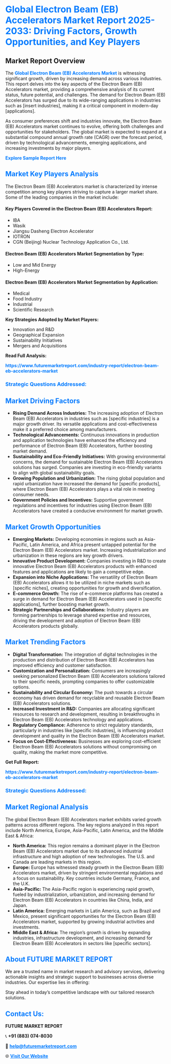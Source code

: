 <h1 style="color: #007BFF;">Global Electron Beam (EB) Accelerators Market Report 2025-2033: Driving Factors, Growth Opportunities, and Key Players</h1>

<section id="overview">
<h2>Market Report Overview</h2>
<p>The <a href="https://www.futuremarketreport.com/industry-report/electron-beam-eb-accelerators-market" style="color: #007BFF; text-decoration: none;"><strong>Global Electron Beam (EB) Accelerators Market</strong></a> is witnessing significant growth, driven by increasing demand across various industries. This report delves into the key aspects of the Electron Beam (EB) Accelerators market, providing a comprehensive analysis of its current status, future potential, and challenges. The demand for Electron Beam (EB) Accelerators has surged due to its wide-ranging applications in industries such as [insert industries], making it a critical component in modern-day [applications].</p>
<p>As consumer preferences shift and industries innovate, the Electron Beam (EB) Accelerators market continues to evolve, offering both challenges and opportunities for stakeholders. The global market is expected to expand at a substantial compound annual growth rate (CAGR) over the forecast period, driven by technological advancements, emerging applications, and increasing investments by major players.</p>
</section>

<section id="overview">
<p><a href="https://www.futuremarketreport.com/request-sample/reportId=28594" style="color: #007BFF; text-decoration: none;"><strong>Explore Sample Report Here</strong></a></p>
</section>

<section id="key-players">
<h2 style="color: #007BFF;">Market Key Players Analysis</h2>
<p>The Electron Beam (EB) Accelerators market is characterized by intense competition among key players striving to capture a larger market share. Some of the leading companies in the market include:</p>
<h4>Key Players Covered in the Electron Beam (EB) Accelerators Report:</h4>
<ul><li>IBA</li><li>Wasik</li><li>Jiangsu Dasheng Electron Accelerator</li><li>IOTRON</li><li>CGN (Beijing) Nuclear Technology Application Co., Ltd.</li></ul>
<h4>Electron Beam (EB) Accelerators Market Segmentation by Type:</h4>
<ul><li>Low and Mid Energy</li><li>High-Energy</li></ul>

<h4>Electron Beam (EB) Accelerators Market Segmentation by Application:</h4>
<ul><li>Medical</li><li>Food Industry</li><li>Industrial</li><li>Scientific Research</li></ul>
<p><strong>Key Strategies Adopted by Market Players:</strong></p>
<ul>
<li>Innovation and R&D</li>
<li>Geographical Expansion</li>
<li>Sustainability Initiatives</li>
<li>Mergers and Acquisitions</li>
</ul>
</section>

<section>
<p><strong>Read Full Analysis: </strong></p><a href="https://www.futuremarketreport.com/industry-report/electron-beam-eb-accelerators-market" style="color: #007BFF; text-decoration: none;"><strong>https://www.futuremarketreport.com/industry-report/electron-beam-eb-accelerators-market</strong></a>
<h3 style="color: #007BFF;">Strategic Questions Addressed:</h3>
</section>

<section id="driving-factors">
<h2 style="color: #007BFF;">Market Driving Factors</h2>
<ul>
<li><strong>Rising Demand Across Industries:</strong> The increasing adoption of Electron Beam (EB) Accelerators in industries such as [specific industries] is a major growth driver. Its versatile applications and cost-effectiveness make it a preferred choice among manufacturers.</li>
<li><strong>Technological Advancements:</strong> Continuous innovations in production and application technologies have enhanced the efficiency and performance of Electron Beam (EB) Accelerators, further boosting market demand.</li>
<li><strong>Sustainability and Eco-Friendly Initiatives:</strong> With growing environmental concerns, the demand for sustainable Electron Beam (EB) Accelerators solutions has surged. Companies are investing in eco-friendly variants to align with global sustainability goals.</li>
<li><strong>Growing Population and Urbanization:</strong> The rising global population and rapid urbanization have increased the demand for [specific products], where Electron Beam (EB) Accelerators plays a vital role in meeting consumer needs.</li>
<li><strong>Government Policies and Incentives:</strong> Supportive government regulations and incentives for industries using Electron Beam (EB) Accelerators have created a conducive environment for market growth.</li>
</ul>
</section>

<section id="growth-opportunities">
<h2 style="color: #007BFF;">Market Growth Opportunities</h2>
<ul>
<li><strong>Emerging Markets:</strong> Developing economies in regions such as Asia-Pacific, Latin America, and Africa present untapped potential for the Electron Beam (EB) Accelerators market. Increasing industrialization and urbanization in these regions are key growth drivers.</li>
<li><strong>Innovative Product Development:</strong> Companies investing in R&D to create innovative Electron Beam (EB) Accelerators products with enhanced features and applications are likely to gain a competitive edge.</li>
<li><strong>Expansion into Niche Applications:</strong> The versatility of Electron Beam (EB) Accelerators allows it to be utilized in niche markets such as [specific niches], creating opportunities for growth and diversification.</li>
<li><strong>E-commerce Growth:</strong> The rise of e-commerce platforms has created a surge in demand for Electron Beam (EB) Accelerators used in [specific applications], further boosting market growth.</li>
<li><strong>Strategic Partnerships and Collaborations:</strong> Industry players are forming partnerships to leverage shared expertise and resources, driving the development and adoption of Electron Beam (EB) Accelerators products globally.</li>
</ul>
</section>

<section id="trending-factors">
<h2 style="color: #007BFF;">Market Trending Factors</h2>
<ul>
<li><strong>Digital Transformation:</strong> The integration of digital technologies in the production and distribution of Electron Beam (EB) Accelerators has improved efficiency and customer satisfaction.</li>
<li><strong>Customization and Personalization:</strong> Consumers are increasingly seeking personalized Electron Beam (EB) Accelerators solutions tailored to their specific needs, prompting companies to offer customizable options.</li>
<li><strong>Sustainability and Circular Economy:</strong> The push towards a circular economy has driven demand for recyclable and reusable Electron Beam (EB) Accelerators solutions.</li>
<li><strong>Increased Investment in R&D:</strong> Companies are allocating significant resources to research and development, resulting in breakthroughs in Electron Beam (EB) Accelerators technology and applications.</li>
<li><strong>Regulatory Compliance:</strong> Adherence to strict regulatory standards, particularly in industries like [specific industries], is influencing product development and quality in the Electron Beam (EB) Accelerators market.</li>
<li><strong>Focus on Cost-Effectiveness:</strong> Businesses are exploring cost-efficient Electron Beam (EB) Accelerators solutions without compromising on quality, making the market more competitive.</li>
</ul>
</section>

<section>
<p><strong>Get Full Report: </strong></p><a href="https://www.futuremarketreport.com/industry-report/electron-beam-eb-accelerators-market" style="color: #007BFF; text-decoration: none;"><strong>https://www.futuremarketreport.com/industry-report/electron-beam-eb-accelerators-market</strong></a>
<h3 style="color: #007BFF;">Strategic Questions Addressed:</h3>
</section>


<section id="regional-analysis">
<h2 style="color: #007BFF;">Market Regional Analysis</h2>
<p>The global Electron Beam (EB) Accelerators market exhibits varied growth patterns across different regions. The key regions analyzed in this report include North America, Europe, Asia-Pacific, Latin America, and the Middle East & Africa:</p>
<ul>
<li><strong>North America:</strong> This region remains a dominant player in the Electron Beam (EB) Accelerators market due to its advanced industrial infrastructure and high adoption of new technologies. The U.S. and Canada are leading markets in this region.</li>
<li><strong>Europe:</strong> Europe has witnessed steady growth in the Electron Beam (EB) Accelerators market, driven by stringent environmental regulations and a focus on sustainability. Key countries include Germany, France, and the U.K.</li>
<li><strong>Asia-Pacific:</strong> The Asia-Pacific region is experiencing rapid growth, fueled by industrialization, urbanization, and increasing demand for Electron Beam (EB) Accelerators in countries like China, India, and Japan.</li>
<li><strong>Latin America:</strong> Emerging markets in Latin America, such as Brazil and Mexico, present significant opportunities for the Electron Beam (EB) Accelerators market, supported by growing industrial activities and investments.</li>
<li><strong>Middle East & Africa:</strong> The region’s growth is driven by expanding industries, infrastructure development, and increasing demand for Electron Beam (EB) Accelerators in sectors like [specific sectors].</li>
</ul>
</section>

<footer>
<h2 style="color: #007BFF;">About FUTURE MARKET REPORT</h2>
<p>We are a trusted name in market research and advisory services, delivering actionable insights and strategic support to businesses across diverse industries. Our expertise lies in offering:</p>

<p>Stay ahead in today’s competitive landscape with our tailored research solutions.</p>

<h2 style="color: #007BFF;">Contact Us:</h2>
<p><strong>FUTURE MARKET REPORT</strong></p>
<p>📞 <strong>+91 (883) 074-8030</strong></p>
<p>📧 <strong><a href="mailto:help@futuremarketreport.com" style="color: #007BFF;">help@futuremarketreport.com</a></strong></p>
<p>🌐 <strong><a href="https://www.futuremarketreport.com/" style="color: #007BFF;">Visit Our Website</a></strong></p>
</footer>